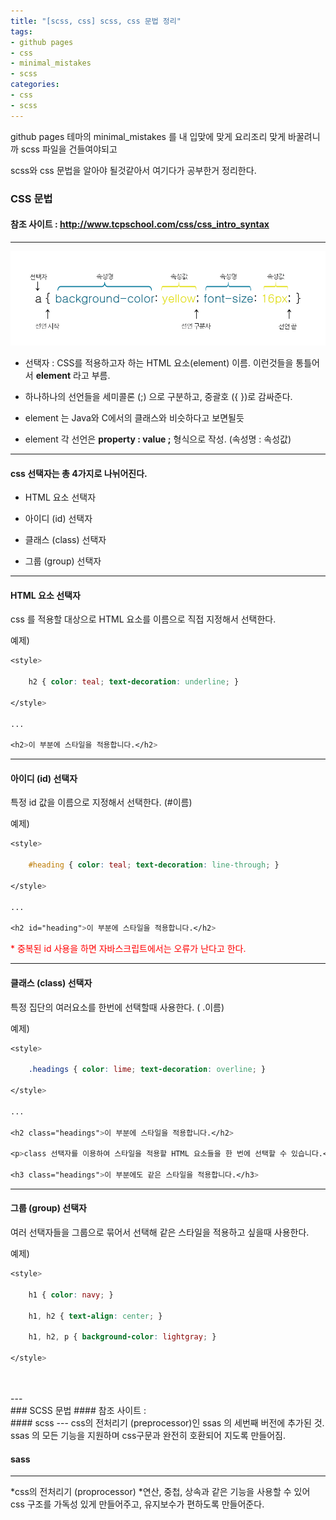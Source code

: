 ```yaml
---
title: "[scss, css] scss, css 문법 정리"
tags:
- github pages
- css
- minimal_mistakes
- scss
categories:
- css
- scss
---
```


github pages 테마의 minimal_mistakes 를 내 입맞에 맞게 요리조리 맞게 바꿀려니까 scss 파일을 건들여야되고

scss와 css 문법을 알아야 될것같아서 여기다가 공부한거 정리한다.




### CSS 문법
#### 참조 사이트  : <http://www.tcpschool.com/css/css_intro_syntax>
----------------------------------------------------------------------------------------------------------------------------------------





![css_syntax](/assets/image/posts_image/post_css_study/img_css_syntax.png)



* 선택자 :  CSS를 적용하고자 하는 HTML 요소(element) 이름. 이런것들을 통틀어서 **element** 라고 부름.

*  하나하나의 선언들을 세미콜론 (;) 으로 구분하고, 중괄호 ({  })로 감싸준다.

* element 는 Java와 C에서의 클래스와 비슷하다고 보면될듯

* element 각 선언은 **property : value ;** 형식으로 작성. (속성명 : 속성값)

---


#### css 선택자는 총 4가지로 나뉘어진다.

* HTML 요소 선택자

* 아이디 (id) 선택자

* 클래스 (class) 선택자

* 그룹 (group) 선택자

---

#### HTML 요소 선택자
css 를 적용할 대상으로 HTML 요소를 이름으로 직접 지정해서 선택한다.

예제)
```css
<style>

    h2 { color: teal; text-decoration: underline; }

</style>

...

<h2>이 부분에 스타일을 적용합니다.</h2>
```

---

#### 아이디 (id) 선택자
특정 id 값을 이름으로 지정해서 선택한다. (#이름)

예제)
```css
<style>

    #heading { color: teal; text-decoration: line-through; }

</style>

...

<h2 id="heading">이 부분에 스타일을 적용합니다.</h2>
```


<span style="color:red">\* 중복된 id 사용을 하면 자바스크립트에서는 오류가 난다고 한다.</span>

---

#### 클래스 (class) 선택자
특정 집단의 여러요소를 한번에 선택할때 사용한다. ( .이름)

예제)
```css
<style>

    .headings { color: lime; text-decoration: overline; }

</style>

...

<h2 class="headings">이 부분에 스타일을 적용합니다.</h2>

<p>class 선택자를 이용하여 스타일을 적용할 HTML 요소들을 한 번에 선택할 수 있습니다.</p>

<h3 class="headings">이 부분에도 같은 스타일을 적용합니다.</h3>
```

---

#### 그룹 (group) 선택자
여러 선택자들을 그룹으로 묶어서 선택해 같은 스타일을 적용하고 싶을때 사용한다.

예제)

```css
<style>

    h1 { color: navy; }

    h1, h2 { text-align: center; }

    h1, h2, p { background-color: lightgray; }

</style>
```

<br>
<br>
---
<br>
### SCSS 문법
#### 참조 사이트 :  <https://jinminkim-50502.medium.com/css-preprocessor-sass-scss-25dc8329f867>
<br>
#### scss
---
css의 전처리기 (preprocessor)인 ssas 의 세번째 버전에 추가된 것. ssas 의 모든 기능을 지원하며 css구문과 완전히 호환되어 지도록 만들어짐.


#### sass
---
*css의 전처리기 (proprocessor)
*연산, 중첩, 상속과 같은 기능을 사용할 수 있어 css 구조를 가독성 있게 만들어주고, 유지보수가 편하도록 만들어준다.
